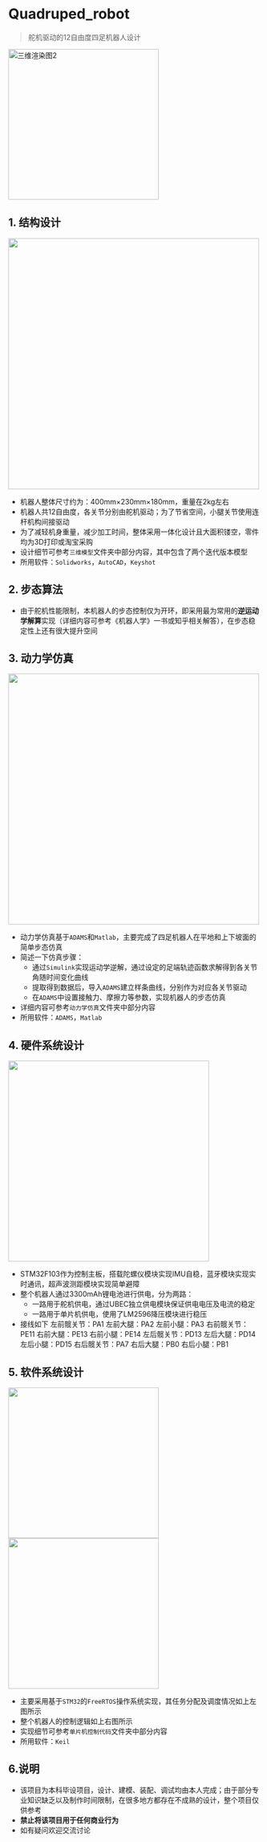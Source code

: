 # Quadruped_robot
> 舵机驱动的12自由度四足机器人设计

<img src='README.assets/三维渲染图2.jpg' alt='三维渲染图2' width=300 align="center"/>

## 1. 结构设计

<img src=README.assets/image-20220624203313780.png width=500 align="center"/>

- 机器人整体尺寸约为：400mm×230mm×180mm，重量在2kg左右
- 机器人共12自由度，各关节分别由舵机驱动；为了节省空间，小腿关节使用连杆机构间接驱动
- 为了减轻机身重量，减少加工时间，整体采用一体化设计且大面积镂空，零件均为3D打印或淘宝采购
- 设计细节可参考`三维模型`文件夹中部分内容，其中包含了两个迭代版本模型
- 所用软件：`Solidworks`，`AutoCAD`，`Keyshot`

## 2. 步态算法

- 由于舵机性能限制，本机器人的步态控制仅为开环，即采用最为常用的**逆运动学解算**实现（详细内容可参考《机器人学》一书或知乎相关解答），在步态稳定性上还有很大提升空间

## 3. 动力学仿真

<img src=README.assets/image-20220624204843343.png width=500 align="center"/>

- 动力学仿真基于`ADAMS`和`Matlab`，主要完成了四足机器人在平地和上下坡面的简单步态仿真
- 简述一下仿真步骤：
  - 通过`Simulink`实现运动学逆解，通过设定的足端轨迹函数求解得到各关节角随时间变化曲线
  - 提取得到数据后，导入`ADAMS`建立样条曲线，分别作为对应各关节驱动
  - 在`ADAMS`中设置接触力、摩擦力等参数，实现机器人的步态仿真
- 详细内容可参考`动力学仿真`文件夹中部分内容
- 所用软件：`ADAMS`，`Matlab`

## 4. 硬件系统设计

<img src='README.assets/image-20220624205025155.png' width=400 align="center"/>

- STM32F103作为控制主板，搭载陀螺仪模块实现IMU自稳，蓝牙模块实现实时通讯，超声波测距模块实现简单避障
- 整个机器人通过3300mAh锂电池进行供电，分为两路：
  - 一路用于舵机供电，通过UBEC独立供电模块保证供电电压及电流的稳定
  - 一路用于单片机供电，使用了LM2596降压模块进行稳压
- 接线如下
 左前髋关节：PA1
 左前大腿：PA2
 左前小腿：PA3
 右前髋关节：PE11
 右前大腿：PE13
 右前小腿：PE14
 左后髋关节：PD13
 左后大腿：PD14
 左后小腿：PD15
 右后髋关节：PA7
 右后大腿：PB0
 右后小腿：PB1


## 5. 软件系统设计

<img src='README.assets/image-20220624205701358.png' width=300 align="center"/>         <img src='README.assets/image-20220624205838073.png' width=300 align="center"/>

- 主要采用基于`STM32`的`FreeRTOS`操作系统实现，其任务分配及调度情况如上左图所示
- 整个机器人的控制逻辑如上右图所示
- 实现细节可参考`单片机控制代码`文件夹中部分内容
- 所用软件：`Keil`

## 6.说明

- 该项目为本科毕设项目，设计、建模、装配、调试均由本人完成；由于部分专业知识缺乏以及制作时间限制，在很多地方都存在不成熟的设计，整个项目仅供参考
- **禁止将该项目用于任何商业行为**
- 如有疑问欢迎交流讨论
